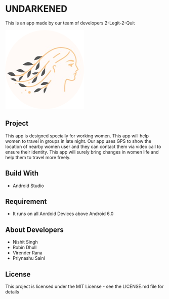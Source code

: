 # UNDARKENED
This is an app made by our team of developers 2-Legit-2-Quit

![img](https://github.com/NishitSingh2023/UNDARKENED/blob/master/app/src/main/res/drawable-v24/nav_logo.png)
## Project
This app is designed specially for working women. This app will help women to travel in groups in late night.
Our app uses GPS to show the location of nearby women user and they can contact them via video call to ensure their identity.
This app will surely bring changes in women life and help them to travel more freely.
## Build With
* Android Studio
## Requirement
* It runs on all Anrdoid Devices above Android 6.0
## About Developers
* Nishit Singh
* Robin Dhull 
* Virender Rana  
* Priynashu Saini 
## License
This project is licensed under the MIT License - see the LICENSE.md file for details
